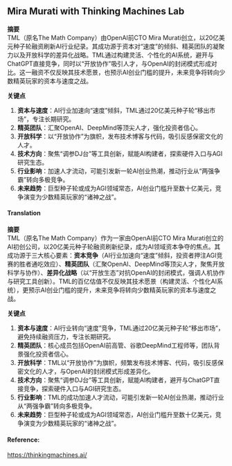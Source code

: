 ## Mira Murati with Thinking Machines Lab



**摘要**  
TML（原名The Math Company）由OpenAI前CTO Mira Murati创立，以20亿美元种子轮融资刷新AI行业纪录。其成功源于资本对“速度”的倾斜、精英团队的凝聚力以及开放科学的差异化战略。TML通过构建灵活、个性化的AI系统，避开与ChatGPT直接竞争，同时以“开放协作”吸引人才，与OpenAI的封闭模式形成对比。这一融资不仅反映其技术愿景，也预示AI创业门槛的提升，未来竞争将转向少数精英玩家的资本与速度之战。  

**关键点**  
1. **资本与速度**：AI行业加速向“速度”倾斜，TML通过20亿美元种子轮“移出市场”，专注长期研究。  
2. **精英团队**：汇聚OpenAI、DeepMind等顶尖人才，强化投资者信心。  
3. **开放科学**：以“开放协作”为旗帜，发布技术博客与代码，吸引反感保密文化的人才。  
4. **技术方向**：聚焦“调参DJ台”等工具创新，赋能AI构建者，探索硬件入口与AGI研究生态。  
5. **行业影响**：加速人才流动，可能引发新一轮AI创业热潮，推动行业从“两强争霸”转向多极竞争。  
6. **未来趋势**：巨型种子轮或成为AGI领域常态，AI创业门槛升至数十亿美元，竞争演变为少数精英玩家的“诸神之战”。

#### Translation 



**摘要**  
TML（原名The Math Company）作为一家由OpenAI前CTO Mira Murati创立的AI初创公司，以20亿美元种子轮融资刷新纪录，成为AI领域资本争夺的焦点。其成功源于三大核心要素：**资本竞争**（AI行业加速向“速度”倾斜，投资者押注AGI竞赛的胜者通吃效应）、**精英团队**（汇聚OpenAI、DeepMind等顶尖人才，聚焦开放科学与协作）、**差异化战略**（以“开放生态”对抗OpenAI的封闭模式，强调人机协作与研究工具创新）。TML的百亿估值不仅反映其技术愿景（构建灵活、个性化AI系统），更预示AI创业门槛的提升，未来竞争将转向少数精英玩家的资本与速度之战。  

**关键点**  
1. **资本与速度**：AI行业转向“速度”竞争，TML通过20亿美元种子轮“移出市场”，避免持续融资压力，专注长期研究。  
2. **精英团队**：核心成员包括OpenAI前高管、谷歌DeepMind工程师等，团队背景强化投资者信心。  
3. **开放科学**：TML以“开放协作”为旗帜，频繁发布技术博客、代码，吸引反感保密文化的人才，与OpenAI的封闭模式形成差异化。  
4. **技术方向**：聚焦“调参DJ台”等工具创新，赋能AI构建者，避开与ChatGPT直接竞争，探索硬件入口与AGI研究生态。  
5. **行业影响**：TML的成功加速人才流动，可能引发新一轮AI创业热潮，推动行业从“两强争霸”转向多极竞争。  
6. **未来趋势**：巨型种子轮或成为AGI领域常态，AI创业门槛升至数十亿美元，竞争演变为少数精英玩家的“诸神之战”。

#### Reference: 

https://thinkingmachines.ai/
